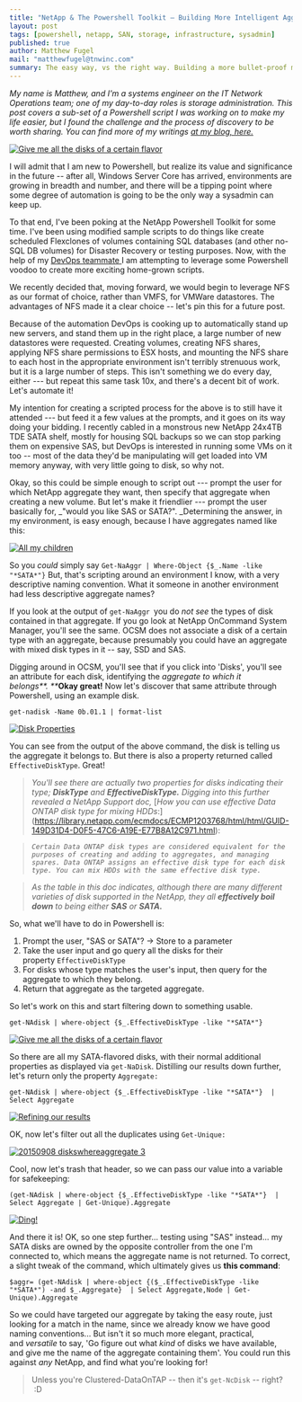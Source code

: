 ```yaml
---
title: "NetApp & The Powershell Toolkit – Building More Intelligent Aggregate Selection"
layout: post
tags: [powershell, netapp, SAN, storage, infrastructure, sysadmin]
published: true
author: Matthew Fugel
mail: "matthewfugel@tnwinc.com"
summary: The easy way, vs the right way. Building a more bullet-proof method of selecting aggregates on NetApp, via Powershell
---
```

_My name is Matthew, and I'm a systems engineer on the IT Network Operations team; one of my day-to-day roles is storage administration. This post covers a sub-set of a Powershell script I was working on to make my life easier, but I found the challenge and the process of discovery to be worth sharing. You can find more of my writings [at my blog, here.](http://matthewfugel.wordpress.com)_

[![Give me all the disks of a certain flavor](https://matthewfugel.files.wordpress.com/2015/09/20150908-diskswhereaggregate.jpg?w=660)](https://matthewfugel.files.wordpress.com/2015/09/20150908-diskswhereaggregate.jpg)

I will admit that I am new to Powershell, but realize its value and significance in the future -- after all, Windows Server Core has arrived, environments are growing in breadth and number, and there will be a tipping point where some degree of automation is going to be the only way a sysadmin can keep up.

To that end, I've been poking at the NetApp Powershell Toolkit for some time. I've been using modified sample scripts to do things like create scheduled Flexclones of volumes containing SQL databases (and other no-SQL DB volumes) for Disaster Recovery or testing purposes. Now, with the help of my [DevOps teammate ](http://robertlabrie.wordpress.com)I am attempting to leverage some Powershell voodoo to create more exciting home-grown scripts. 

We recently decided that, moving forward, we would begin to leverage NFS as our format of choice, rather than VMFS, for VMWare datastores. The advantages of NFS made it a clear choice -- let's pin this for a future post. 

Because of the automation DevOps is cooking up to automatically stand up new servers, and stand them up in the right place, a large number of new datastores were requested. Creating volumes, creating NFS shares, applying NFS share permissions to ESX hosts, and mounting the NFS share to each host in the appropriate environment isn't terribly strenuous work, but it is a large number of steps. This isn't something we do every day, either --- but repeat this same task 10x, and there's a decent bit of work. Let's automate it! 

My intention for creating a scripted process for the above is to still have it attended --- but feed it a few values at the prompts, and it goes on its way doing your bidding. I recently cabled in a monstrous new NetApp 24x4TB TDE SATA shelf, mostly for housing SQL backups so we can stop parking them on expensive SAS, but DevOps is interested in running some VMs on it too -- most of the data they'd be manipulating will get loaded into VM memory anyway, with very little going to disk, so why not.

Okay, so this could be simple enough to script out --- prompt the user for which NetApp aggregate they want, then specify that aggregate when creating a new volume. But let's make it friendlier --- prompt the user basically for, _"would you like SAS or SATA?". _Determining the answer, in my environment, is easy enough, because I have aggregates named like this:

[![All my children](https://matthewfugel.files.wordpress.com/2015/09/20150908-aggregates_all.jpg)](https://matthewfugel.files.wordpress.com/2015/09/20150908-aggregates_all.jpg)

So you _could_ simply say
`Get-NaAggr | Where-Object {$_.Name -like "*SATA*"}` 
But, that's scripting around an environment I know, with a very descriptive naming convention. What it someone in another environment had less descriptive aggregate names? 

If you look at the output of `get-NaAggr `you do _not see_ the types of disk contained in that aggregate. If you go look at NetApp OnCommand System Manager, you'll see the same. OCSM does not associate a disk of a certain type with an aggregate, because presumably you could have an aggregate with mixed disk types in it -- say, SSD and SAS. 

Digging around in OCSM, you'll see that if you click into 'Disks', you'll see an attribute for each disk, identifying the _aggregate to which it belongs**. **_**Okay great!** Now let's discover that same attribute through Powershell, using an example disk. 

`get-nadisk -Name 0b.01.1 | format-list` 

[![Disk Properties](https://matthewfugel.files.wordpress.com/2015/09/20150908-effectivedisktype.jpg)](https://matthewfugel.files.wordpress.com/2015/09/20150908-effectivedisktype.jpg)<span style="line-height: 1.7;">

You can see from the output of the above command, the disk is telling us the aggregate it belongs to. But there is also a property returned called `EffectiveDiskType`. Great!

> _You'll see there are actually two properties for disks indicating their type; **DiskType** and **EffectiveDiskType.** Digging into this further revealed a NetApp Support doc,_ [_How you can use effective Data ONTAP disk type for mixing HDDs_:]
(https://library.netapp.com/ecmdocs/ECMP1203768/html/html/GUID-149D31D4-D0F5-47C6-A19E-E77B8A12C971.html): 

> _`Certain Data ONTAP disk types are considered equivalent for the purposes of creating and adding to aggregates, and managing spares. Data ONTAP assigns an effective disk type for each disk type. You can mix HDDs with the same effective disk type.`_ 

> _As the table in this doc indicates, although there are many different varieties of disk supported in the NetApp, they all **effectively boil down** to being either **SAS** or **SATA.**_

So, what we'll have to do in Powershell is:

1.  Prompt the user, "SAS or SATA"? -> Store to a parameter
2.  Take the user input and go query all the disks for their property `EffectiveDiskType`
3.  For disks whose type matches the user's input, then query for the aggregate to which they belong.
4.  Return that aggregate as the targeted aggregate.

So let's work on this and start filtering down to something usable.

`get-NAdisk | where-object {$_.EffectiveDiskType -like "*SATA*"}` 

[![Give me all the disks of a certain flavor](https://matthewfugel.files.wordpress.com/2015/09/20150908-diskswhereaggregate.jpg?w=300)](https://matthewfugel.files.wordpress.com/2015/09/20150908-diskswhereaggregate.jpg)

So there are all my SATA-flavored disks, with their normal additional properties as displayed via `get-NaDisk`. Distilling our results down further, let's return only the property `Aggregate:` 

`get-NAdisk | where-object {$_.EffectiveDiskType -like "*SATA*"}  | Select Aggregate` 

[![Refining our results](https://matthewfugel.files.wordpress.com/2015/09/20150908-diskswhereaggregate-2.jpg?w=300)](https://matthewfugel.files.wordpress.com/2015/09/20150908-diskswhereaggregate-2.jpg)

OK, now let's filter out all the duplicates using `Get-Unique:` 

[![20150908 diskswhereaggregate 3](https://matthewfugel.files.wordpress.com/2015/09/20150908-diskswhereaggregate-3.jpg?w=660)](https://matthewfugel.files.wordpress.com/2015/09/20150908-diskswhereaggregate-3.jpg)

Cool, now let's trash that header, so we can pass our value into a variable for safekeeping: 

`(get-NAdisk | where-object {$_.EffectiveDiskType -like "*SATA*"}  | Select Aggregate | Get-Unique).Aggregate` 

[![Ding!](https://matthewfugel.files.wordpress.com/2015/09/20150908-diskswhereaggregate-4.jpg)](https://matthewfugel.files.wordpress.com/2015/09/20150908-diskswhereaggregate-4.jpg)

And there it is! OK, so one step further... testing using "SAS" instead... my SATA disks are owned by the opposite controller from the one I'm connected to, which means the aggregate name is not returned. To correct, a slight tweak of the command, which ultimately gives us **this command**: 

`$aggr= (get-NAdisk | where-object {($_.EffectiveDiskType -like "*SATA*") -and $_.Aggregate}  | Select Aggregate,Node | Get-Unique).Aggregate` 

So we could have targeted our aggregate by taking the easy route, just looking for a match in the name, since we already know we have good naming conventions... But isn't it so much more elegant, practical, and _versatile_ to say, 'Go figure out what _kind_ of disks we have available, and give me the name of the aggregate containing them'. You could run this against _any_ NetApp, and find what you're looking for!

> Unless you're Clustered-DataOnTAP -- then it's `get-NcDisk` -- right?  :D
